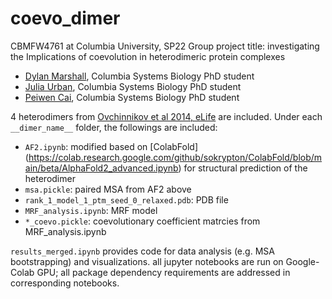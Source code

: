 # coevo_dimer
CBMFW4761 at Columbia University, SP22
Group project title: investigating the Implications of coevolution in heterodimeric protein complexes

- [Dylan Marshall](dmm2269@cumc.columbia.edu), Columbia Systems Biology PhD student
- [Julia Urban](jau2112@cumc.columbia.edu), Columbia Systems Biology PhD student
- [Peiwen Cai](pc2976@cumc.columbia.edu), Columbia Systems Biology PhD student

4 heterodimers from [Ovchinnikov et al 2014, eLife](https://elifesciences.org/articles/2030) are included. Under each `__dimer_name__` folder, the followings are included:
  - `AF2.ipynb`: modified based on [ColabFold] (https://colab.research.google.com/github/sokrypton/ColabFold/blob/main/beta/AlphaFold2_advanced.ipynb) for structural prediction of the heterodimer
  - `msa.pickle`: paired MSA from AF2 above
  - `rank_1_model_1_ptm_seed_0_relaxed.pdb`: PDB file
  - `MRF_analysis.ipynb`: MRF model 
  - `*_coevo.pickle`: coevolutionary coefficient matrcies from MRF_analysis.ipynb
  
  `results_merged.ipynb` provides code for data analysis (e.g. MSA bootstrapping) and visualizations.
  all jupyter notebooks are run on Google-Colab GPU; all package dependency requirements are addressed in corresponding notebooks.
